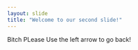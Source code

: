 ```yaml
---
layout: slide
title: "Welcome to our second slide!"
---
```

Bitch PLease 
Use the left arrow to go back!

